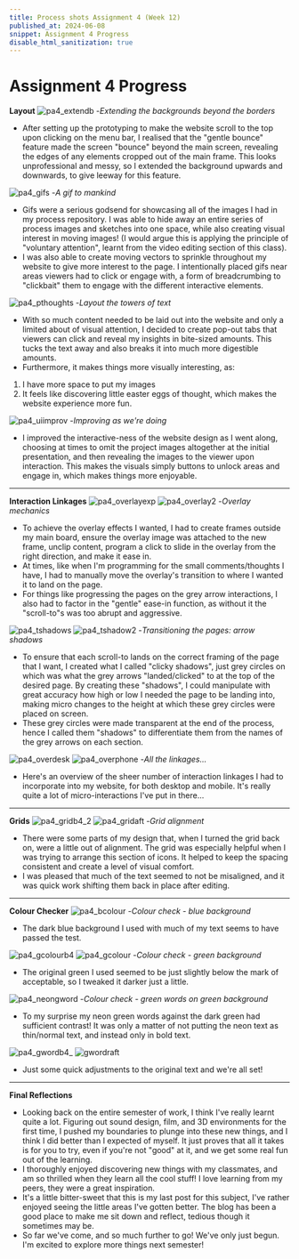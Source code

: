 ```yaml
---
title: Process shots Assignment 4 (Week 12)
published_at: 2024-06-08
snippet: Assignment 4 Progress
disable_html_sanitization: true
---
```

# **Assignment 4 Progress**
**Layout**
![pa4_extendb](/process_a4/pa4_extendb.jpg)
-*Extending the backgrounds beyond the borders*
- After setting up the prototyping to make the website scroll to the top upon clicking on the menu bar, I realised that the "gentle bounce" feature made the screen "bounce" beyond the main screen, revealing the edges of any elements cropped out of the main frame. This looks unprofessional and messy, so I extended the background upwards and downwards, to give leeway for this feature.

![pa4_gifs](/process_a4/pa4_gifs.png)
-*A gif to mankind*
- Gifs were a serious godsend for showcasing all of the images I had in my process repository. I was able to hide away an entire series of process images and sketches into one space, while also creating visual interest in moving images! (I would argue this is applying the principle of "voluntary attention", learnt from the video editing section of this class). 
- I was also able to create moving vectors to sprinkle throughout my website to give more interest to the page. I intentionally placed gifs near areas viewers had to click or engage with, a form of breadcrumbing to "clickbait" them to engage with the different interactive elements.

![pa4_pthoughts](/process_a4/pa4_pthoughts.jpg)
-*Layout the towers of text*
- With so much content needed to be laid out into the website and only a limited about of visual attention, I decided to create pop-out tabs that viewers can click and reveal my insights in bite-sized amounts. This tucks the text away and also breaks it into much more digestible amounts.
- Furthermore, it makes things more visually interesting, as:
1. I have more space to put my images
2. It feels like discovering little easter eggs of thought, which makes the website experience more fun.

![pa4_uiimprov](/process_a4/pa4_uiimprov.jpg)
-*Improving as we're doing*
- I improved the interactive-ness of the website design as I went along, choosing at times to omit the project images altogether at the initial presentation, and then revealing the images to the viewer upon interaction. This makes the visuals simply buttons to unlock areas and engage in, which makes things more enjoyable.
__________
**Interaction Linkages**
![pa4_overlayexp](/process_a4/pa4_overlayexp.jpg)
![pa4_overlay2](/process_a4/pa4_overlay2.jpg)
-*Overlay mechanics*
- To achieve the overlay effects I wanted, I had to create frames outside my main board, ensure the overlay image was attached to the new frame, unclip content, program a click to slide in the overlay from the right direction, and make it ease in. 
- At times, like when I'm programming for the small comments/thoughts I have, I had to manually move the overlay's transition to where I wanted it to land on the page.
- For things like progressing the pages on the grey arrow interactions, I also had to factor in the "gentle" ease-in function, as without it the "scroll-to"s was too abrupt and aggressive.

![pa4_tshadows](/process_a4/pa4_tshadows.jpg)
![pa4_tshadow2](/process_a4/pa4_tshadow2.jpg)
-*Transitioning the pages: arrow shadows*
- To ensure that each scroll-to lands on the correct framing of the page that I want, I created what I called "clicky shadows", just grey circles on which was what the grey arrows "landed/clicked" to at the top of the desired page. By creating these "shadows", I could manipulate with great accuracy how high or low I needed the page to be landing into, making micro changes to the height at which these grey circles were placed on screen. 
- These grey circles were made transparent at the end of the process, hence I called them "shadows" to differentiate them from the names of the grey arrows on each section.

![pa4_overdesk](/process_a4/pa4_overdesk.jpg)
![pa4_overphone](/process_a4/pa4_overphone.jpg)
-*All the linkages...*
- Here's an overview of the sheer number of interaction linkages I had to incorporate into my website, for both desktop and mobile. It's really quite a lot of micro-interactions I've put in there...
__________

**Grids**
![pa4_gridb4_2](/process_a4/pa4_gridb4_2.jpg)
![pa4_gridaft](/process_a4/pa4_gridaft.jpg)
-*Grid alignment*
- There were some parts of my design that, when I turned the grid back on, were a little out of alignment. The grid was especially helpful when I was trying to arrange this section of icons. It helped to keep the spacing consistent and create a level of visual comfort.
- I was pleased that much of the text seemed to not be misaligned, and it was quick work shifting them back in place after editing.
__________

**Colour Checker**
![pa4_bcolour](/process_a4/pa4_bcolour.jpg)
-*Colour check - blue background*
- The dark blue background I used with much of my text seems to have passed the test.


![pa4_gcolourb4](/process_a4/pa4_gcolourb4.jpg)
![pa4_gcolour](/process_a4/pa4_gcolour.jpg)
-*Colour check - green background*
- The original green I used seemed to be just slightly below the mark of acceptable, so I tweaked it darker just a little.


![pa4_neongword](/process_a4/pa4_neongword.jpg)
-*Colour check - green words on green background*
- To my surprise my neon green words against the dark green had sufficient contrast! It was only a matter of not putting the neon text as thin/normal text, and instead only in bold text.

![pa4_gwordb4_](/process_a4/pa4_gwordb4_.jpg)
![gwordraft](/process_a4/gwordraft.jpg)
- Just some quick adjustments to the original text and we're all set!
_______

**Final Reflections**
- Looking back on the entire semester of work, I think I've really learnt quite a lot. Figuring out sound design, film, and 3D environments for the first time, I pushed my boundaries to plunge into these new things, and I think I did better than I expected of myself. It just proves that all it takes is for you to try, even if you're not "good" at it, and we get some real fun out of the learning. 
- I thoroughly enjoyed discovering new things with my classmates, and am so thrilled when they learn all the cool stuff! I love learning from my peers, they were a great inspiration.
- It's a little bitter-sweet that this is my last post for this subject, I've rather enjoyed seeing the little areas I've gotten better. The blog has been a good place to make me sit down and reflect, tedious though it sometimes may be.
- So far we've come, and so much further to go! We've only just begun. I'm excited to explore more things next semester!
